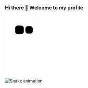 ### Hi there 👋  Welcome to my profile

<!--
**aksamitsah/aksamitsah** is a ✨ _special_ ✨ repository because its `README.md` (this file) appears on your GitHub profile.

Here are some ideas to get you started:

- 🔭 I’m currently working on ...
- 🌱 I’m currently learning ...
- 👯 I’m looking to collaborate on ...
- 🤔 I’m looking for help with ...
- 💬 Ask me about ...
- 📫 How to reach me: ...
- 😄 Pronouns: ...
- ⚡ Fun fact: ...
-->

  ![Snake animation](https://github.com/rafaballerini/rafaballerini/blob/output/github-contribution-grid-snake.svg)
  
   ![Snake animation](https://user-images.githubusercontent.com/42860041/178789353-715cb16b-8033-44ee-9137-57ad3855caa9.svg)

  
</div>
